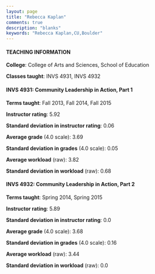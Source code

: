 ```yaml
---
layout: page
title: "Rebecca Kaplan" 
comments: true
description: "blanks"
keywords: "Rebecca Kaplan,CU,Boulder"
---
```

<head>
<script src="https://ajax.googleapis.com/ajax/libs/jquery/2.1.3/jquery.min.js"></script>
<script src="https://dl.dropboxusercontent.com/s/pc42nxpaw1ea4o9/highcharts.js?dl=0"></script>
<!-- <script src="../assets/js/highcharts.js"></script> -->
<style type="text/css">@font-face {
	font-family: "Bebas Neue";
	src: url(https://www.filehosting.org/file/details/544349/BebasNeue Regular.otf) format("opentype");
	}
	h1.Bebas { 
		font-family: "Bebas Neue", Verdana, Tahoma;
	}
</style>
</head>
	   
#### TEACHING INFORMATION

**College**: College of Arts and Sciences, School of Education

**Classes taught**: INVS 4931, INVS 4932

#### INVS 4931: Community Leadership in Action, Part 1

**Terms taught**: Fall 2013, Fall 2014, Fall 2015

**Instructor rating**: 5.92

**Standard deviation in instructor rating**: 0.06

**Average grade** (4.0 scale): 3.69

**Standard deviation in grades** (4.0 scale): 0.05

**Average workload** (raw): 3.82

**Standard deviation in workload** (raw): 0.68

#### INVS 4932: Community Leadership in Action, Part 2

**Terms taught**: Spring 2014, Spring 2015

**Instructor rating**: 5.89

**Standard deviation in instructor rating**: 0.0

**Average grade** (4.0 scale): 3.68

**Standard deviation in grades** (4.0 scale): 0.16

**Average workload** (raw): 3.44

**Standard deviation in workload** (raw): 0.0

